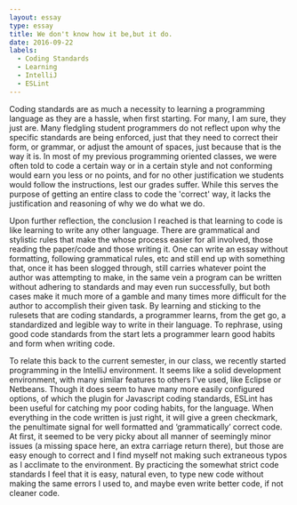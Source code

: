 ```yaml
---
layout: essay
type: essay
title: We don't know how it be,but it do.
date: 2016-09-22
labels:
  - Coding Standards
  - Learning
  - IntelliJ
  - ESLint
---
```


Coding standards are as much a necessity to learning a programming language as they are a hassle, when first starting. For many, I am sure, they just are. Many fledgling student programmers do not reflect upon why the specific standards are being enforced, just that they need to correct their form, or grammar, or adjust the amount of spaces, just because that is the way it is. In most of my previous programming oriented classes, we were often told to code a certain way or in a certain style and not conforming would earn you less or no points, and for no other justification we students would follow the instructions, lest our grades suffer. While this serves the purpose of getting an entire class to code the 'correct' way, it lacks the justification and reasoning of why we do what we do. 

Upon further reflection, the conclusion I reached is that learning to code is like learning to write any other language. There are grammatical and stylistic rules that make the whose process easier for all involved, those reading the paper/code and those writing it. One can write an essay without formatting, following grammatical rules, etc and still end up with something that, once it has been slogged through, still carries whatever point the author was attempting to make, in the same vein a program can be written without adhering to standards and may even run successfully, but both cases make it much more of a gamble and many times more difficult for the author to accomplish their given task. By learning and sticking to the rulesets that are coding standards, a programmer learns, from the get go, a standardized and legible way to write in their language. To rephrase, using good code standards from the start lets a programmer learn good habits and form when writing code. 

To relate this back to the current semester, in our class, we recently started programming in the IntelliJ environment. It seems like a solid development environment, with many similar features to others I’ve used, like Eclipse or Netbeans. Though it does seem to have many more easily configured options, of which the plugin for Javascript coding standards, ESLint has been useful for catching my poor coding habits, for the language. When everything in the code written is just right, it will give a green checkmark, the penultimate signal for well formatted and ‘grammatically’ correct code. At first, it seemed to be very picky about all manner of seemingly minor issues (a missing space here, an extra carriage return there), but those are easy enough to correct and I find myself not making such extraneous typos as I acclimate to the environment. By practicing the somewhat strict code standards I feel that it is easy, natural even, to type new code without making the same errors I used to, and maybe even write better code, if not cleaner code. 
